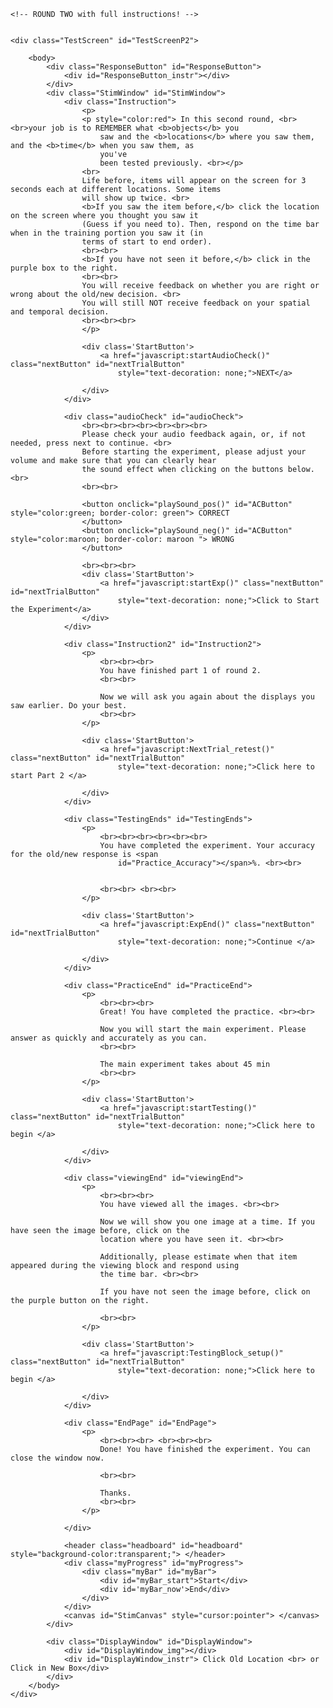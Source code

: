     <!-- ROUND TWO with full instructions! -->


    <div class="TestScreen" id="TestScreenP2">

        <body>
            <div class="ResponseButton" id="ResponseButton">
                <div id="ResponseButton_instr"></div>
            </div>
            <div class="StimWindow" id="StimWindow">
                <div class="Instruction">
                    <p>
                    <p style="color:red"> In this second round, <br><br>your job is to REMEMBER what <b>objects</b> you
                        saw and the <b>locations</b> where you saw them, and the <b>time</b> when you saw them, as
                        you've
                        been tested previously. <br></p>
                    <br>
                    Life before, items will appear on the screen for 3 seconds each at different locations. Some items
                    will show up twice. <br>
                    <b>If you saw the item before,</b> click the location on the screen where you thought you saw it
                    (Guess if you need to). Then, respond on the time bar when in the training portion you saw it (in
                    terms of start to end order).
                    <br><br>
                    <b>If you have not seen it before,</b> click in the purple box to the right.
                    <br><br>
                    You will receive feedback on whether you are right or wrong about the old/new decision. <br>
                    You will still NOT receive feedback on your spatial and temporal decision.
                    <br><br><br>
                    </p>

                    <div class='StartButton'>
                        <a href="javascript:startAudioCheck()" class="nextButton" id="nextTrialButton"
                            style="text-decoration: none;">NEXT</a>

                    </div>
                </div>

                <div class="audioCheck" id="audioCheck">
                    <br><br><br><br><br><br><br>
                    Please check your audio feedback again, or, if not needed, press next to continue. <br>
                    Before starting the experiment, please adjust your volume and make sure that you can clearly hear
                    the sound effect when clicking on the buttons below. <br>
                    <br><br>

                    <button onclick="playSound_pos()" id="ACButton" style="color:green; border-color: green"> CORRECT
                    </button>
                    <button onclick="playSound_neg()" id="ACButton" style="color:maroon; border-color: maroon "> WRONG
                    </button>

                    <br><br><br>
                    <div class='StartButton'>
                        <a href="javascript:startExp()" class="nextButton" id="nextTrialButton"
                            style="text-decoration: none;">Click to Start the Experiment</a>
                    </div>
                </div>

                <div class="Instruction2" id="Instruction2">
                    <p>
                        <br><br><br>
                        You have finished part 1 of round 2.
                        <br><br>

                        Now we will ask you again about the displays you saw earlier. Do your best.
                        <br><br>
                    </p>

                    <div class='StartButton'>
                        <a href="javascript:NextTrial_retest()" class="nextButton" id="nextTrialButton"
                            style="text-decoration: none;">Click here to start Part 2 </a>

                    </div>
                </div>

                <div class="TestingEnds" id="TestingEnds">
                    <p>
                        <br><br><br><br><br><br>
                        You have completed the experiment. Your accuracy for the old/new response is <span
                            id="Practice_Accuracy"></span>%. <br><br>


                        <br><br> <br><br>
                    </p>

                    <div class='StartButton'>
                        <a href="javascript:ExpEnd()" class="nextButton" id="nextTrialButton"
                            style="text-decoration: none;">Continue </a>

                    </div>
                </div>

                <div class="PracticeEnd" id="PracticeEnd">
                    <p>
                        <br><br><br>
                        Great! You have completed the practice. <br><br>

                        Now you will start the main experiment. Please answer as quickly and accurately as you can.
                        <br><br>

                        The main experiment takes about 45 min
                        <br><br>
                    </p>

                    <div class='StartButton'>
                        <a href="javascript:startTesting()" class="nextButton" id="nextTrialButton"
                            style="text-decoration: none;">Click here to begin </a>

                    </div>
                </div>

                <div class="viewingEnd" id="viewingEnd">
                    <p>
                        <br><br><br>
                        You have viewed all the images. <br><br>

                        Now we will show you one image at a time. If you have seen the image before, click on the
                        location where you have seen it. <br><br>

                        Additionally, please estimate when that item appeared during the viewing block and respond using
                        the time bar. <br><br>

                        If you have not seen the image before, click on the purple button on the right.

                        <br><br>
                    </p>

                    <div class='StartButton'>
                        <a href="javascript:TestingBlock_setup()" class="nextButton" id="nextTrialButton"
                            style="text-decoration: none;">Click here to begin </a>

                    </div>
                </div>

                <div class="EndPage" id="EndPage">
                    <p>
                        <br><br><br> <br><br><br>
                        Done! You have finished the experiment. You can close the window now.

                        <br><br>

                        Thanks.
                        <br><br>
                    </p>

                </div>

                <header class="headboard" id="headboard" style="background-color:transparent;"> </header>
                <div class="myProgress" id="myProgress">
                    <div class="myBar" id="myBar">
                        <div id="myBar_start">Start</div>
                        <div id='myBar_now'>End</div>
                    </div>
                </div>
                <canvas id="StimCanvas" style="cursor:pointer"> </canvas>
            </div>

            <div class="DisplayWindow" id="DisplayWindow">
                <div id="DisplayWindow_img"></div>
                <div id="DisplayWindow_instr"> Click Old Location <br> or Click in New Box</div>
            </div>
        </body>
    </div>
